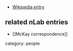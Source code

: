 

* [Wikipedia entry](https://en.wikipedia.org/wiki/John_McKay_%28mathematician%29)

## related $n$Lab entries

* [[McKay correspondence]]

category: people
